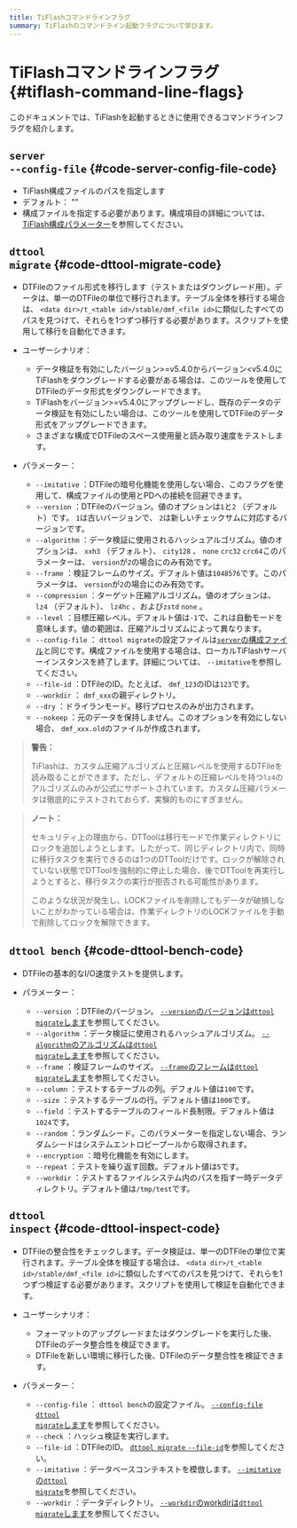 ```yaml
---
title: TiFlashコマンドラインフラグ
summary: TiFlashのコマンドライン起動フラグについて学びます。
---
```


# TiFlashコマンドラインフラグ {#tiflash-command-line-flags}

このドキュメントでは、TiFlashを起動するときに使用できるコマンドラインフラグを紹介します。

## <code>server --config-file</code> {#code-server-config-file-code}

-   TiFlash構成ファイルのパスを指定します
-   デフォルト： &quot;&quot;
-   構成ファイルを指定する必要があります。構成項目の詳細については、 [TiFlash構成パラメーター](/tiflash/tiflash-configuration.md)を参照してください。

## <code>dttool migrate</code> {#code-dttool-migrate-code}

-   DTFileのファイル形式を移行します（テストまたはダウングレード用）。データは、単一のDTFileの単位で移行されます。テーブル全体を移行する場合は、 `<data dir>/t_<table id>/stable/dmf_<file id>`に類似したすべてのパスを見つけて、それらを1つずつ移行する必要があります。スクリプトを使用して移行を自動化できます。

-   ユーザーシナリオ：

    -   データ検証を有効にしたバージョン&gt;=v5.4.0からバージョン&lt;v5.4.0にTiFlashをダウングレードする必要がある場合は、このツールを使用してDTFileのデータ形式をダウングレードできます。
    -   TiFlashをバージョン&gt;=v5.4.0にアップグレードし、既存のデータのデータ検証を有効にしたい場合は、このツールを使用してDTFileのデータ形式をアップグレードできます。
    -   さまざまな構成でDTFileのスペース使用量と読み取り速度をテストします。

-   パラメーター：
    -   `--imitative` ：DTFileの暗号化機能を使用しない場合、このフラグを使用して、構成ファイルの使用とPDへの接続を回避できます。
    -   `--version` ：DTFileのバージョン。値のオプションは`1`と`2` （デフォルト）です。 `1`は古いバージョンで、 `2`は新しいチェックサムに対応するバージョンです。
    -   `--algorithm` ：データ検証に使用されるハッシュアルゴリズム。値のオプションは、 `xxh3` （デフォルト）、 `city128` 、 `none` `crc32` `crc64`このパラメーターは、 `version`が`2`の場合にのみ有効です。
    -   `--frame` ：検証フレームのサイズ。デフォルト値は`1048576`です。このパラメータは、 `version`が`2`の場合にのみ有効です。
    -   `--compression` ：ターゲット圧縮アルゴリズム。値のオプションは、 `lz4` （デフォルト）、 `lz4hc` 、および`zstd` `none` 。
    -   `--level` ：目標圧縮レベル。デフォルト値は`-1`で、これは自動モードを意味します。値の範囲は、圧縮アルゴリズムによって異なります。
    -   `--config-file` ： `dttool migrate`の設定ファイルは[`server`の構成ファイル](/tiflash/tiflash-command-line-flags.md#server---config-file)と同じです。構成ファイルを使用する場合は、ローカルTiFlashサーバーインスタンスを終了します。詳細については、 `--imitative`を参照してください。
    -   `--file-id` ：DTFileのID。たとえば、 `dmf_123`のIDは`123`です。
    -   `--workdir` ： `dmf_xxx`の親ディレクトリ。
    -   `--dry` ：ドライランモード。移行プロセスのみが出力されます。
    -   `--nokeep` ：元のデータを保持しません。このオプションを有効にしない場合、 `dmf_xxx.old`のファイルが作成されます。

> **警告：**
>
> TiFlashは、カスタム圧縮アルゴリズムと圧縮レベルを使用するDTFileを読み取ることができます。ただし、デフォルトの圧縮レベルを持つ`lz4`のアルゴリズムのみが公式にサポートされています。カスタム圧縮パラメータは徹底的にテストされておらず、実験的ものにすぎません。

> **ノート：**
>
> セキュリティ上の理由から、DTToolは移行モードで作業ディレクトリにロックを追加しようとします。したがって、同じディレクトリ内で、同時に移行タスクを実行できるのは1つのDTToolだけです。ロックが解除されていない状態でDTToolを強制的に停止した場合、後でDTToolを再実行しようとすると、移行タスクの実行が拒否される可能性があります。
>
> このような状況が発生し、LOCKファイルを削除してもデータが破損しないことがわかっている場合は、作業ディレクトリのLOCKファイルを手動で削除してロックを解除できます。

## <code>dttool bench</code> {#code-dttool-bench-code}

-   DTFileの基本的なI/O速度テストを提供します。
-   パラメーター：

    -   `--version` ：DTFileのバージョン。 [`--version`のバージョンは<code>dttool migrate</code>します](#dttool-migrate)を参照してください。
    -   `--algorithm` ：データ検証に使用されるハッシュアルゴリズム。 [`--algorithm`のアルゴリズムは<code>dttool migrate</code>します](#dttool-migrate)を参照してください。
    -   `--frame` ：検証フレームのサイズ。 [`--frame`のフレームは<code>dttool migrate</code>します](#dttool-migrate)を参照してください。
    -   `--column` ：テストするテーブルの列。デフォルト値は`100`です。
    -   `--size` ：テストするテーブルの行。デフォルト値は`1000`です。
    -   `--field` ：テストするテーブルのフィールド長制限。デフォルト値は`1024`です。
    -   `--random` ：ランダムシード。このパラメーターを指定しない場合、ランダムシードはシステムエントロピープールから取得されます。
    -   `--encryption` ：暗号化機能を有効にします。
    -   `--repeat` ：テストを繰り返す回数。デフォルト値は`5`です。
    -   `--workdir` ：テストするファイルシステム内のパスを指す一時データディレクトリ。デフォルト値は`/tmp/test`です。

## <code>dttool inspect</code> {#code-dttool-inspect-code}

-   DTFileの整合性をチェックします。データ検証は、単一のDTFileの単位で実行されます。テーブル全体を検証する場合は、 `<data dir>/t_<table id>/stable/dmf_<file id>`に類似したすべてのパスを見つけて、それらを1つずつ検証する必要があります。スクリプトを使用して検証を自動化できます。

-   ユーザーシナリオ：

    -   フォーマットのアップグレードまたはダウングレードを実行した後、DTFileのデータ整合性を検証できます。
    -   DTFileを新しい環境に移行した後、DTFileのデータ整合性を検証できます。

-   パラメーター：

    -   `--config-file` ： `dttool bench`の設定ファイル。 [`--config-file` <code>dttool migrate</code>します](#dttool-migrate)を参照してください。
    -   `--check` ：ハッシュ検証を実行します。
    -   `--file-id` ：DTFileのID。 [`dttool migrate` <code>--file-id</code>](#dttool-migrate)を参照してください。
    -   `--imitative` ：データベースコンテキストを模倣します。 [`--imitative`の<code>dttool migrate</code>](#dttool-migrate)を参照してください。
    -   `--workdir` ：データディレクトリ。 [`--workdir`のworkdirは<code>dttool migrate</code>します](#dttool-migrate)を参照してください。
